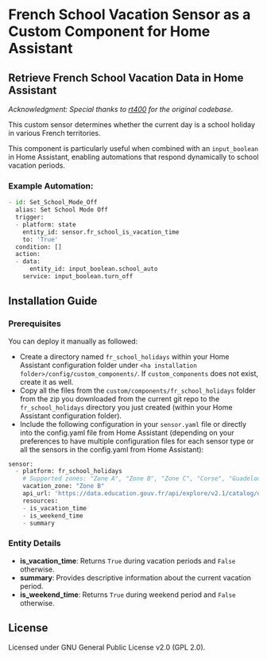 # French School Vacation Sensor as a Custom Component for Home Assistant

## Retrieve French School Vacation Data in Home Assistant

*Acknowledgment: Special thanks to [rt400](https://github.com/rt400/School-Vacation/commits?author=rt400) for the original codebase.*

This custom sensor determines whether the current day is a school holiday in various French territories.

This component is particularly useful when combined with an `input_boolean` in Home Assistant, enabling automations that respond dynamically to school vacation periods.

### Example Automation:
```python
- id: Set_School_Mode_Off
  alias: Set School Mode Off
  trigger:
  - platform: state
    entity_id: sensor.fr_school_is_vacation_time
    to: 'True'
  condition: []
  action:
  - data:
      entity_id: input_boolean.school_auto
    service: input_boolean.turn_off
```

## Installation Guide

### Prerequisites

You can deploy it manually as followed:

- Create a directory named `fr_school_holidays` within your Home Assistant configuration folder under `<ha installation folder>/config/custom_components/`. If `custom_components` does not exist, create it as well.
- Copy all the files from the `custom/components/fr_school_holidays` folder from the zip you downloaded from the current git repo to the `fr_school_holidays` directory you just created (within your Home Assistant configuration folder).
- Include the following configuration in your `sensor.yaml` file or directly into the config.yaml file from Home Assistant (depending on your preferences to have multiple configuration files for each sensor type or all the sensors in the config.yaml from Home Assistant):

```python
sensor:
  - platform: fr_school_holidays
    # Supported zones: "Zone A", "Zone B", "Zone C", "Corse", "Guadeloupe", "Guyane", "Martinique", "Mayotte", "Nouvelle Calédonie", "Polynésie", "Réunion", "Saint Pierre et Miquelon", "Wallis et Futuna"
    vacation_zone: "Zone B"
    api_url: 'https://data.education.gouv.fr/api/explore/v2.1/catalog/datasets/fr-en-calendrier-scolaire/records?limit=99&lang=fr&timezone=Europe%2FParis&refine=start_date:"{year}"&refine=zones:"{zone}"&refine=population:"Élèves"&refine=population:"-"'
    resources:
    - is_vacation_time
    - is_weekend_time
    - summary
```

### Entity Details
- **is_vacation_time**: Returns `True` during vacation periods and `False` otherwise.
- **summary**: Provides descriptive information about the current vacation period.
- **is_weekend_time**: Returns `True` during weekend period and `False` otherwise. 
  
## License
Licensed under GNU General Public License v2.0 (GPL 2.0).

